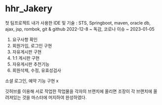 # hhr_Jakery

첫 팀프로젝트
내가 사용한 IDE 및 기술 : STS, Springboot, maven, oracle db, ajax, jsp, rombok, git & github
2022-12-8 ~ 독감, 코로나 이슈 ~ 2023-01-05

1. 요구사항 확인
2. 회원가입, 로그인 구현
3. 자유게시판 구현
4. 1:1 게시판 구현
5. 자유게시판 추천기능
6. 회원삭제, 수정, 유효성검사



소셜 로그인, 예약 기능 구현 x 

깃허브를 이용해 서로 작업한 작업물을 각자의 브랜치에 올리면 조장이 각 브랜치에 올려져있는 것을 마스터에 머지하여 완성하였다.

